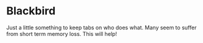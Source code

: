 # Blackbird

Just a little something to keep tabs on who does what. Many seem to suffer from short term memory loss. This will help!